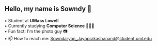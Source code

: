 ## Hello, my name is Sowndy 👋

• Student at **UMass Lowell** </br>
• Currently studying **Computer Science** 👨🏻‍💻</br> 
• Fun fact: I'm the photo guy  📷</br>
• 📫 How to reach me: Sowndaryan_Jayaprakashanand@student.uml.edu


<!--
**sowndyjay/sowndyjay** is a ✨ _special_ ✨ repository because its `README.md` (this file) appears on your GitHub profile.

Here are some ideas to get you started:

- Student at **UMass Lowell**
- Currently studying **Computer Science**.
- Fun Fact: I'm the photo boy
- 📫 How to reach me: ...
- 😄 Pronouns: ...
- ⚡ Fun fact: ...
-->
